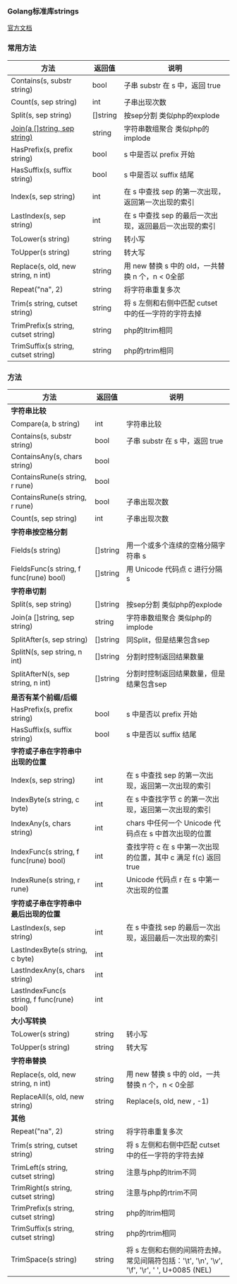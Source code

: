### Golang标准库strings
[官方文档](https://golang.google.cn/pkg/strings/) 


### 常用方法
| 方法 | 返回值 | 说明 |
| --- | --- | --- |
| Contains(s, substr string) | bool | 子串 substr 在 s 中，返回 true  |
| Count(s, sep string) | int |  子串出现次数 |
| Split(s, sep string) | []string | 按sep分割 类似php的explode |
| [Join(a []string, sep string)](https://golang.google.cn/pkg/strings/#Join)  | string | 字符串数组聚合 类似php的implode |
| HasPrefix(s, prefix string) | bool | s 中是否以 prefix 开始 |
| HasSuffix(s, suffix string) | bool | s 中是否以 suffix 结尾 |
| Index(s, sep string) | int | 在 s 中查找 sep 的第一次出现，返回第一次出现的索引 |
| LastIndex(s, sep string) | int | 在 s 中查找 sep 的最后一次出现，返回最后一次出现的索引 |
| ToLower(s string) | string | 转小写 |
| ToUpper(s string) | string | 转大写 |
| Replace(s, old, new string, n int) | string | 用 new 替换 s 中的 old，一共替换 n 个，n < 0全部 |
| Repeat("na", 2) | string | 将字符串重复多次 |
| Trim(s string, cutset string) | string | 将 s 左侧和右侧中匹配 cutset 中的任一字符的字符去掉 |
| TrimPrefix(s string, cutset string) | string | php的ltrim相同 |
| TrimSuffix(s string, cutset string) | string | php的rtrim相同 |



### 方法
| 方法 | 返回值 | 说明 |
| --- | --- | --- |
| **字符串比较** |
| Compare(a, b string)  | int | 字符串比较  |
| Contains(s, substr string) | bool | 子串 substr 在 s 中，返回 true  |
| ContainsAny(s, chars string)| bool |   |
| ContainsRune(s string, r rune) | bool |   |
| ContainsRune(s string, r rune) | bool |  子串出现次数 |
| Count(s, sep string) | int |  子串出现次数 |
| **字符串按空格分割** |
| Fields(s string) | []string | 用一个或多个连续的空格分隔字符串 s |
| FieldsFunc(s string, f func(rune) bool) | []string | 用 Unicode 代码点 c 进行分隔 s |
| **字符串切割** | |   |
| Split(s, sep string) | []string | 按sep分割 类似php的explode |
| Join(a []string, sep string) | string | 字符串数组聚合 类似php的implode |
| SplitAfter(s, sep string) | []string | 同Split，但是结果包含sep |
| SplitN(s, sep string, n int) | []string | 分割时控制返回结果数量 |
| SplitAfterN(s, sep string, n int) | []string | 分割时控制返回结果数量，但是结果包含sep |
| **是否有某个前缀/后缀** |
| HasPrefix(s, prefix string) | bool | s 中是否以 prefix 开始 |
| HasSuffix(s, suffix string) | bool | s 中是否以 suffix 结尾 |
| **字符或子串在字符串中出现的位置** |
| Index(s, sep string) | int | 在 s 中查找 sep 的第一次出现，返回第一次出现的索引 |
| IndexByte(s string, c byte) | int | 在 s 中查找字节 c 的第一次出现，返回第一次出现的索引 |
| IndexAny(s, chars string) | int | chars 中任何一个 Unicode 代码点在 s 中首次出现的位置 |
| IndexFunc(s string, f func(rune) bool) | int | 查找字符 c 在 s 中第一次出现的位置，其中 c 满足 f(c) 返回 true |
| IndexRune(s string, r rune) | int | Unicode 代码点 r 在 s 中第一次出现的位置 |
| **字符或子串在字符串中最后出现的位置** |
| LastIndex(s, sep string) | int | 在 s 中查找 sep 的最后一次出现，返回最后一次出现的索引 |
| LastIndexByte(s string, c byte) | int |  |
| LastIndexAny(s, chars string) | int |  |
| LastIndexFunc(s string, f func(rune) bool) | int |  |
| **大小写转换** |
| ToLower(s string) | string | 转小写 |
| ToUpper(s string) | string | 转大写 |
| **字符串替换** |
| Replace(s, old, new string, n int) | string | 用 new 替换 s 中的 old，一共替换 n 个，n < 0全部 |
| ReplaceAll(s, old, new string) | string | Replace(s, old, new , -1) |
| **其他** |
| Repeat("na", 2) | string | 将字符串重复多次 |
| Trim(s string, cutset string) | string | 将 s 左侧和右侧中匹配 cutset 中的任一字符的字符去掉 |
| TrimLeft(s string, cutset string) | string | 注意与php的ltrim不同 |
| TrimRight(s string, cutset string) | string | 注意与php的rtrim不同 |
| TrimPrefix(s string, cutset string) | string | php的ltrim相同 |
| TrimSuffix(s string, cutset string) | string | php的rtrim相同 |
| TrimSpace(s string) | string | 将 s 左侧和右侧的间隔符去掉。常见间隔符包括：'\t', '\n', '\v', '\f', '\r', ' ', U+0085 (NEL) |


